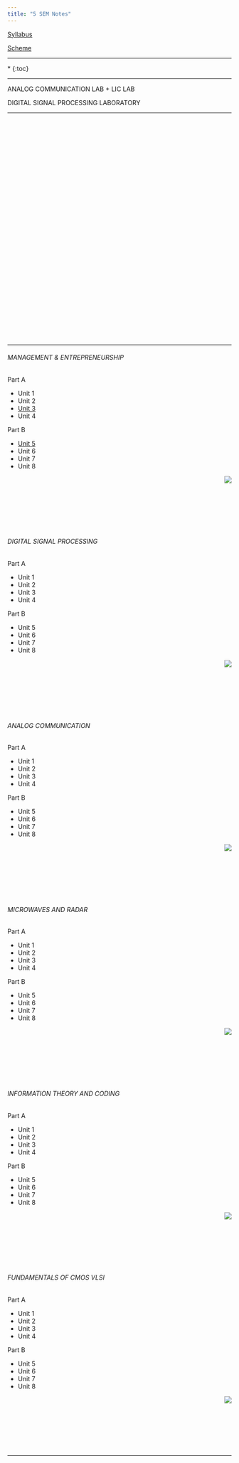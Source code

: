 ```yaml
---
title: "5 SEM Notes"
---
```



<a  target="_blank" href="https://drive.google.com/open?id=0B9cqMjKT9M-dWm9fdTAxTUZ4d1U">Syllabus</a>

<a target="_blank"  href="https://drive.google.com/open?id=0B9cqMjKT9M-dYUVPX3Z3aERjZHc">Scheme</a>

<hr>

<nav class="toc" markdown="1">
*   
{:toc}
</nav>

<hr>

 ANALOG COMMUNICATION LAB + LIC LAB


 DIGITAL SIGNAL PROCESSING LABORATORY

<hr>

<br><br><br><br><br><br><br><br><br><br><br><br><br><br><br><br><br><br><br><br><br><br><br><br><br><br><br><br><br>


<hr>


###### MANAGEMENT & ENTREPRENEURSHIP

 Part A

* Unit 1
* Unit 2
*  <a target="_blank"  href="https://drive.google.com/open?id=0B9cqMjKT9M-deFE3Wm84WFhsOVE">Unit 3 </a>  
* Unit 4 

 Part B
  
*  <a target="_blank"  href="https://drive.google.com/open?id=0B9cqMjKT9M-dd3Q4bFJjZmtlWVU">Unit 5 </a>  
* Unit 6   
* Unit 7 
* Unit 8  

<a href="#" style="float: right;">
  <img src="https://ecernsit.github.io/assets/top.png"   style="float: right;"  style="width:42px;height:42px;border:0;">
</a><br><br><br><br><br><br><br>


###### DIGITAL SIGNAL PROCESSING

 Part A

* Unit 1
* Unit 2
* Unit 3  
* Unit 4 

 Part B
  
* Unit 5  
* Unit 6   
* Unit 7 
* Unit 8  

<a href="#" style="float: right;">
  <img src="https://ecernsit.github.io/assets/top.png"   style="float: right;"  style="width:42px;height:42px;border:0;">
</a><br><br><br><br><br><br><br>


###### ANALOG COMMUNICATION

 Part A

* Unit 1
* Unit 2
* Unit 3  
* Unit 4 

 Part B
  
* Unit 5  
* Unit 6   
* Unit 7 
* Unit 8  

<a href="#" style="float: right;">
  <img src="https://ecernsit.github.io/assets/top.png"   style="float: right;"  style="width:42px;height:42px;border:0;">
</a><br><br><br><br><br><br><br>


###### MICROWAVES AND RADAR

 Part A

* Unit 1
* Unit 2
* Unit 3  
* Unit 4 

 Part B
  
* Unit 5  
* Unit 6   
* Unit 7 
* Unit 8  

<a href="#" style="float: right;">
  <img src="https://ecernsit.github.io/assets/top.png"   style="float: right;"  style="width:42px;height:42px;border:0;">
</a><br><br><br><br><br><br><br>


###### INFORMATION THEORY AND CODING

 Part A

* Unit 1
* Unit 2
* Unit 3  
* Unit 4 

 Part B
  
* Unit 5  
* Unit 6   
* Unit 7 
* Unit 8  

<a href="#" style="float: right;">
  <img src="https://ecernsit.github.io/assets/top.png"   style="float: right;"  style="width:42px;height:42px;border:0;">
</a><br><br><br><br><br><br><br>


###### FUNDAMENTALS OF CMOS VLSI

 Part A

* Unit 1
* Unit 2
* Unit 3  
* Unit 4 

 Part B
  
* Unit 5  
* Unit 6   
* Unit 7 
* Unit 8  

<a href="#" style="float: right;">
  <img src="https://ecernsit.github.io/assets/top.png"   style="float: right;"  style="width:42px;height:42px;border:0;">
</a><br><br><br><br><br><br><br>



<hr>
